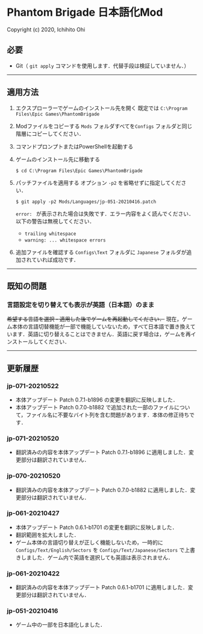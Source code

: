 # Phantom Brigade 日本語化Mod

Copyright (c) 2020, Ichihito Ohi

## 必要
- Git（ `git apply` コマンドを使用します．代替手段は検証していません．）

---
## 適用方法
1. エクスプローラーでゲームのインストール先を開く
    既定では `C:\Program Files\Epic Games\PhantomBrigade`

2. Modファイルをコピーする
    `Mods` フォルダすべてを`Configs` フォルダと同じ階層にコピーしてください．

3. コマンドプロンプトまたはPowerShellを起動する

4. ゲームのインストール先に移動する
    ```
    $ cd C:\Program Files\Epic Games\PhantomBrigade
    ```

5. パッチファイルを適用する
    オプション `-p2` を省略せずに指定してください．
    ```
    $ git apply -p2 Mods/Languages/jp-051-20210416.patch
    ```
    `error: ` が表示された場合は失敗です．エラー内容をよく読んでください．
    以下の警告は無視してください．
    - `trailing whitespace`
    - `warning: ... whitespace errors`

6. 追加ファイルを確認する
    `Configs\Text` フォルダに `Japanese` フォルダが追加されていれば成功です．

---
## 既知の問題
### 言語設定を切り替えても表示が英語（日本語）のまま
~~希望する言語を選択・適用した後でゲームを再起動してください．~~ 現在，ゲーム本体の言語切替機能が一部で機能していないため，すべて日本語で置き換えています．英語に切り替えることはできません．英語に戻す場合は，ゲームを再インストールしてください．

---
## 更新履歴
### jp-071-20210522
- 本体アップデート Patch 0.7.1-b1896 の変更を翻訳に反映しました．
- 本体アップデート Patch 0.7.0-b1882 で追加された一部のファイルについて，ファイル名に不要なバイト列を含む問題があります．本体の修正待ちです．
### jp-071-20210520
- 翻訳済みの内容を本体アップデート Patch 0.7.1-b1896 に適用しました．変更部分は翻訳されていません．
### jp-070-20210520
- 翻訳済みの内容を本体アップデート Patch 0.7.0-b1882 に適用しました．変更部分は翻訳されていません．
### jp-061-20210427
- 本体アップデート Patch 0.6.1-b1701 の変更を翻訳に反映しました．
- 翻訳範囲を拡大しました．
- ゲーム本体の言語切り替えが正しく機能しないため，一時的に `Configs/Text/English/Sectors` を `Configs/Text/Japanese/Sectors` で上書きしました．ゲーム内で英語を選択しても英語は表示されません．
### jp-061-20210422
- 翻訳済みの内容を本体アップデート Patch 0.6.1-b1701 に適用しました．変更部分は翻訳されていません．
### jp-051-20210416
- ゲーム中の一部を日本語化しました．
